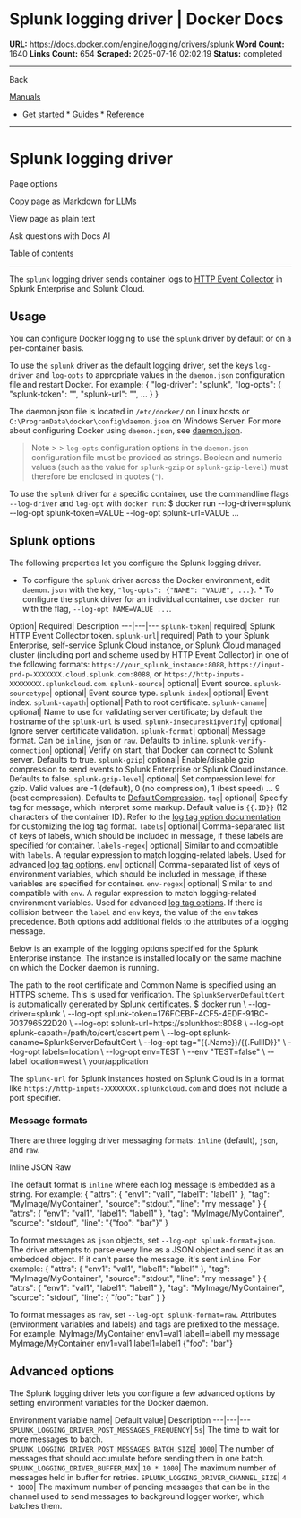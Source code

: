 # Splunk logging driver | Docker Docs

**URL:** https://docs.docker.com/engine/logging/drivers/splunk
**Word Count:** 1640
**Links Count:** 654
**Scraped:** 2025-07-16 02:02:19
**Status:** completed

---

Back

[Manuals](https://docs.docker.com/manuals/)

  * [Get started](https://docs.docker.com/get-started/)   * [Guides](https://docs.docker.com/guides/)   * [Reference](https://docs.docker.com/reference/)

* * *

# Splunk logging driver

Page options

Copy page as Markdown for LLMs

View page as plain text

Ask questions with Docs AI

Table of contents

* * *

The `splunk` logging driver sends container logs to [HTTP Event Collector](https://dev.splunk.com/enterprise/docs/devtools/httpeventcollector/) in Splunk Enterprise and Splunk Cloud.

## Usage

You can configure Docker logging to use the `splunk` driver by default or on a per-container basis.

To use the `splunk` driver as the default logging driver, set the keys `log-driver` and `log-opts` to appropriate values in the `daemon.json` configuration file and restart Docker. For example:               {       "log-driver": "splunk",       "log-opts": {         "splunk-token": "",         "splunk-url": "",         ...       }     }

The daemon.json file is located in `/etc/docker/` on Linux hosts or `C:\ProgramData\docker\config\daemon.json` on Windows Server. For more about configuring Docker using `daemon.json`, see [daemon.json](https://docs.docker.com/reference/cli/dockerd/#daemon-configuration-file).

> Note >  > `log-opts` configuration options in the `daemon.json` configuration file must be provided as strings. Boolean and numeric values \(such as the value for `splunk-gzip` or `splunk-gzip-level`\) must therefore be enclosed in quotes \(`"`\).

To use the `splunk` driver for a specific container, use the commandline flags `--log-driver` and `log-opt` with `docker run`:               $ docker run --log-driver=splunk --log-opt splunk-token=VALUE --log-opt splunk-url=VALUE ...     

## Splunk options

The following properties let you configure the Splunk logging driver.

  * To configure the `splunk` driver across the Docker environment, edit `daemon.json` with the key, `"log-opts": {"NAME": "VALUE", ...}`.   * To configure the `splunk` driver for an individual container, use `docker run` with the flag, `--log-opt NAME=VALUE ...`.

Option| Required| Description   ---|---|---   `splunk-token`| required| Splunk HTTP Event Collector token.   `splunk-url`| required| Path to your Splunk Enterprise, self-service Splunk Cloud instance, or Splunk Cloud managed cluster \(including port and scheme used by HTTP Event Collector\) in one of the following formats: `https://your_splunk_instance:8088`, `https://input-prd-p-XXXXXXX.cloud.splunk.com:8088`, or `https://http-inputs-XXXXXXXX.splunkcloud.com`.   `splunk-source`| optional| Event source.   `splunk-sourcetype`| optional| Event source type.   `splunk-index`| optional| Event index.   `splunk-capath`| optional| Path to root certificate.   `splunk-caname`| optional| Name to use for validating server certificate; by default the hostname of the `splunk-url` is used.   `splunk-insecureskipverify`| optional| Ignore server certificate validation.   `splunk-format`| optional| Message format. Can be `inline`, `json` or `raw`. Defaults to `inline`.   `splunk-verify-connection`| optional| Verify on start, that Docker can connect to Splunk server. Defaults to true.   `splunk-gzip`| optional| Enable/disable gzip compression to send events to Splunk Enterprise or Splunk Cloud instance. Defaults to false.   `splunk-gzip-level`| optional| Set compression level for gzip. Valid values are -1 \(default\), 0 \(no compression\), 1 \(best speed\) ... 9 \(best compression\). Defaults to [DefaultCompression](https://golang.org/pkg/compress/gzip/#DefaultCompression).   `tag`| optional| Specify tag for message, which interpret some markup. Default value is `{{.ID}}` \(12 characters of the container ID\). Refer to the [log tag option documentation](https://docs.docker.com/engine/logging/log_tags/) for customizing the log tag format.   `labels`| optional| Comma-separated list of keys of labels, which should be included in message, if these labels are specified for container.   `labels-regex`| optional| Similar to and compatible with `labels`. A regular expression to match logging-related labels. Used for advanced [log tag options](https://docs.docker.com/engine/logging/log_tags/).   `env`| optional| Comma-separated list of keys of environment variables, which should be included in message, if these variables are specified for container.   `env-regex`| optional| Similar to and compatible with `env`. A regular expression to match logging-related environment variables. Used for advanced [log tag options](https://docs.docker.com/engine/logging/log_tags/).      If there is collision between the `label` and `env` keys, the value of the `env` takes precedence. Both options add additional fields to the attributes of a logging message.

Below is an example of the logging options specified for the Splunk Enterprise instance. The instance is installed locally on the same machine on which the Docker daemon is running.

The path to the root certificate and Common Name is specified using an HTTPS scheme. This is used for verification. The `SplunkServerDefaultCert` is automatically generated by Splunk certificates.               $ docker run \         --log-driver=splunk \         --log-opt splunk-token=176FCEBF-4CF5-4EDF-91BC-703796522D20 \         --log-opt splunk-url=https://splunkhost:8088 \         --log-opt splunk-capath=/path/to/cert/cacert.pem \         --log-opt splunk-caname=SplunkServerDefaultCert \         --log-opt tag="{{.Name}}/{{.FullID}}" \         --log-opt labels=location \         --log-opt env=TEST \         --env "TEST=false" \         --label location=west \         your/application     

The `splunk-url` for Splunk instances hosted on Splunk Cloud is in a format like `https://http-inputs-XXXXXXXX.splunkcloud.com` and does not include a port specifier.

### Message formats

There are three logging driver messaging formats: `inline` \(default\), `json`, and `raw`.

Inline  JSON  Raw

The default format is `inline` where each log message is embedded as a string. For example:               {       "attrs": {         "env1": "val1",         "label1": "label1"       },       "tag": "MyImage/MyContainer",       "source": "stdout",       "line": "my message"     }               {       "attrs": {         "env1": "val1",         "label1": "label1"       },       "tag": "MyImage/MyContainer",       "source": "stdout",       "line": "{\"foo\": \"bar\"}"     }

To format messages as `json` objects, set `--log-opt splunk-format=json`. The driver attempts to parse every line as a JSON object and send it as an embedded object. If it can't parse the message, it's sent `inline`. For example:               {       "attrs": {         "env1": "val1",         "label1": "label1"       },       "tag": "MyImage/MyContainer",       "source": "stdout",       "line": "my message"     }               {       "attrs": {         "env1": "val1",         "label1": "label1"       },       "tag": "MyImage/MyContainer",       "source": "stdout",       "line": {         "foo": "bar"       }     }

To format messages as `raw`, set `--log-opt splunk-format=raw`. Attributes \(environment variables and labels\) and tags are prefixed to the message. For example:               MyImage/MyContainer env1=val1 label1=label1 my message     MyImage/MyContainer env1=val1 label1=label1 {"foo": "bar"}     

## Advanced options

The Splunk logging driver lets you configure a few advanced options by setting environment variables for the Docker daemon.

Environment variable name| Default value| Description   ---|---|---   `SPLUNK_LOGGING_DRIVER_POST_MESSAGES_FREQUENCY`| `5s`| The time to wait for more messages to batch.   `SPLUNK_LOGGING_DRIVER_POST_MESSAGES_BATCH_SIZE`| `1000`| The number of messages that should accumulate before sending them in one batch.   `SPLUNK_LOGGING_DRIVER_BUFFER_MAX`| `10 * 1000`| The maximum number of messages held in buffer for retries.   `SPLUNK_LOGGING_DRIVER_CHANNEL_SIZE`| `4 * 1000`| The maximum number of pending messages that can be in the channel used to send messages to background logger worker, which batches them.